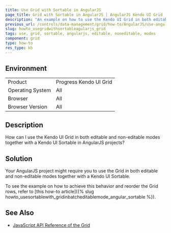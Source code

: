 ```yaml
---
title: Use Grid with Sortable in AngularJS
page_title: Grid with Sortable in AngularJS | AngularJS Kendo UI Grid
description: "An example on how to use the Kendo UI Grid in both editable and non-editable modes together with a Kendo UI Sortable in AngularJS projects."
previous_url: /controls/data-management/grid/how-to/AngularJS/use-angularjs-sortable-batch-editable-grid
slug: howto_usegridwithsortableagularjs_grid
tags: use, grid, sortable, angularjs, editable, noneditable, modes
component: grid
type: how-to
res_type: kb
---
```


## Environment

<table>
 <tr>
  <td>Product</td>
  <td>Progress Kendo UI Grid</td>
 </tr>
 <tr>
  <td>Operating System</td>
  <td>All</td>
 </tr>
 <tr>
  <td>Browser</td>
  <td>All</td>
 </tr>
 <tr>
  <td>Browser Version</td>
  <td>All</td>
 </tr>
</table>

## Description

How can I use the Kendo UI Grid in both editable and non-editable modes together with a Kendo UI Sortable in AngularJS projects?

## Solution

Your AngularJS project might require you to use the Grid in both editable and non-editable modes together with a Kendo UI Sortable.

To see the example on how to achieve this behavior and reorder the Grid rows, refer to [this how-to article]({% slug howto_usesortablewith_gridinbatcheditablemode_angular_sortable %}).

## See Also

* [JavaScript API Reference of the Grid](/api/javascript/ui/grid)
